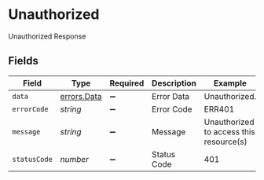 # Unauthorized

Unauthorized Response


## Fields

| Field                                             | Type                                              | Required                                          | Description                                       | Example                                           |
| ------------------------------------------------- | ------------------------------------------------- | ------------------------------------------------- | ------------------------------------------------- | ------------------------------------------------- |
| `data`                                            | [errors.Data](../../../sdk/models/errors/data.md) | :heavy_minus_sign:                                | Error Data                                        | Unauthorized.                                     |
| `errorCode`                                       | *string*                                          | :heavy_minus_sign:                                | Error Code                                        | ERR401                                            |
| `message`                                         | *string*                                          | :heavy_minus_sign:                                | Message                                           | Unauthorized to access this resource(s)           |
| `statusCode`                                      | *number*                                          | :heavy_minus_sign:                                | Status Code                                       | 401                                               |